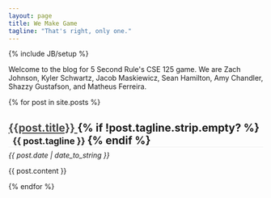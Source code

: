 ```yaml
---
layout: page
title: We Make Game
tagline: "That's right, only one."
---
```

{% include JB/setup %}

Welcome to the blog for 5 Second Rule's CSE 125 game. We are Zach Johnson, Kyler
Schwartz, Jacob Maskiewicz, Sean Hamilton, Amy Chandler, Shazzy Gustafson, and
Matheus Ferreira.

<div class="posts">
  {% for post in site.posts %}
    <h2 style="border-bottom: 1px solid #eee;">
      <a style="color:#444;" href="{{ BASE_PATH}}{{ post.url }}">
         {{post.title}}
      </a>
      {% if !post.tagline.strip.empty? %}
         <small> &nbsp;
           {{ post.tagline }}
         </small>
      {% endif %}
    </h2>
    <p style="margin-top: -10px;"><em>{{ post.date | date_to_string }}</em></p>
    <p>{{ post.content }}</p>
  {% endfor %}
</div>

